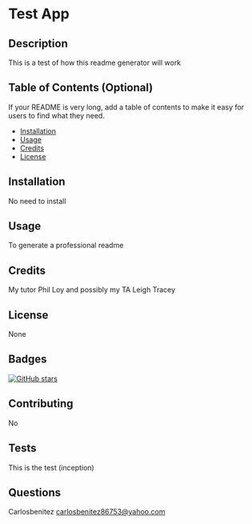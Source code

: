 # Test App

  ## Description 
This is a test of how this readme generator will work
  
  
  ## Table of Contents (Optional)
  
  If your README is very long, add a table of contents to make it easy for users to find what they need.
  
  * [Installation](#installation)
  * [Usage](#usage)
  * [Credits](#credits)
  * [License](#license)
  
  
  ## Installation
No need to install
  
  
  ## Usage 
  
To generate a professional readme
  
  
  ## Credits
My tutor Phil Loy and possibly my TA Leigh Tracey
  
  ## License
  
None

  
  ## Badges
  
[![GitHub stars](https://img.shields.io/github/stars/badges/shields.svg?style=social&label=Stars&style=plastic)]()
  
  ## Contributing
  
No
  
  ## Tests
  
This is the test (inception)
  
  
## Questions
  Carlosbenitez
  carlosbenitez86753@yahoo.com

